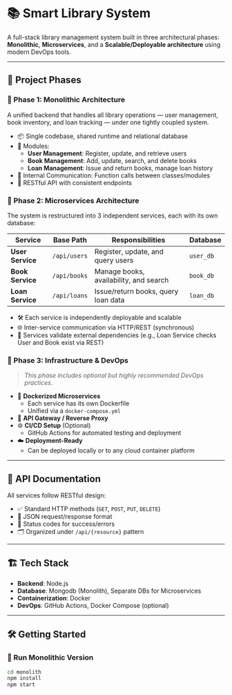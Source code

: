 # 📚 Smart Library System

A full-stack library management system built in three architectural phases: **Monolithic**, **Microservices**, and a **Scalable/Deployable architecture** using modern DevOps tools.

---

## 🚀 Project Phases

### 🔹 Phase 1: Monolithic Architecture

A unified backend that handles all library operations — user management, book inventory, and loan tracking — under one tightly coupled system.

- 📦 Single codebase, shared runtime and relational database
- 🧩 Modules:
  - **User Management**: Register, update, and retrieve users
  - **Book Management**: Add, update, search, and delete books
  - **Loan Management**: Issue and return books, manage loan history
- 🔄 Internal Communication: Function calls between classes/modules
- 📡 RESTful API with consistent endpoints

### 🔹 Phase 2: Microservices Architecture

The system is restructured into 3 independent services, each with its own database:

| Service         | Base Path      | Responsibilities                          | Database  |
|----------------|----------------|-------------------------------------------|-----------|
| **User Service** | `/api/users`   | Register, update, and query users         | `user_db` |
| **Book Service** | `/api/books`   | Manage books, availability, and search    | `book_db` |
| **Loan Service** | `/api/loans`   | Issue/return books, query loan data       | `loan_db` |

- 🛠 Each service is independently deployable and scalable
- 🌐 Inter-service communication via HTTP/REST (synchronous)
- 🔐 Services validate external dependencies (e.g., Loan Service checks User and Book exist via REST)

### 🔹 Phase 3: Infrastructure & DevOps

> _This phase includes optional but highly recommended DevOps practices._

- 🐳 **Dockerized Microservices**
  - Each service has its own Dockerfile
  - Unified via a `docker-compose.yml`
- 📡 **API Gateway / Reverse Proxy** 
- ⚙️ **CI/CD Setup** (Optional)
  - GitHub Actions for automated testing and deployment
- ☁️ **Deployment-Ready**
  - Can be deployed locally or to any cloud container platform

---

## 🧪 API Documentation

All services follow RESTful design:
- ✅ Standard HTTP methods (`GET`, `POST`, `PUT`, `DELETE`)
- 🧾 JSON request/response format
- 📍 Status codes for success/errors
- 🗂 Organized under `/api/{resource}` pattern



---

## 🏗️ Tech Stack

- **Backend**: Node.js 
- **Database**: Mongodb (Monolith), Separate DBs for Microservices
- **Containerization**: Docker 
- **DevOps**: GitHub Actions, Docker Compose (optional)

---

## 🛠️ Getting Started

### 🔧 Run Monolithic Version

```bash
cd monolith
npm install
npm start
